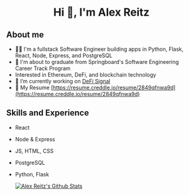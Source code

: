 <h1 align="center">Hi 👋, I'm Alex Reitz</h1>

## About me 
* 👨‍💻 I'm a fullstack Software Engineer building apps in Python, Flask, React, Node, Express, and PostgreSQL
* 🌱 I'm about to graduate from Springboard's Software Engineering Career Track Program
* Interested in Ethereum, DeFi, and blockchain technology
* 🔭 I’m currently working on [DeFi Signal](https://github.com/Alex-Reitz/DeFi-Signal-Frontend)
* 📄 My Resume [https://resume.creddle.io/resume/2849qfnwa9d](https://resume.creddle.io/resume/2849qfnwa9d)

## Skills and Experience
* React
* Node & Express
* JS, HTML, CSS
* PostgreSQL
* Python, Flask


  [![Alex Reitz's Github Stats](https://github-readme-stats.vercel.app/api?username=Alex-Reitz&count_private=true&hide=contribs,prs&show_icons=true&theme=calm)](https://github.com/Alex-Reitz/github-readme-stats)






  
